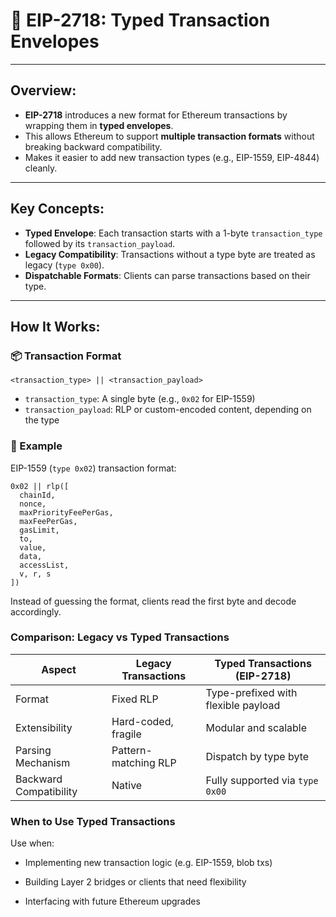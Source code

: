 # 🧃 EIP-2718: Typed Transaction Envelopes

---

## **Overview:**

- **EIP-2718** introduces a new format for Ethereum transactions by wrapping them in **typed envelopes**.
- This allows Ethereum to support **multiple transaction formats** without breaking backward compatibility.
- Makes it easier to add new transaction types (e.g., EIP-1559, EIP-4844) cleanly.

---

## **Key Concepts:**

- **Typed Envelope**: Each transaction starts with a 1-byte `transaction_type` followed by its `transaction_payload`.
- **Legacy Compatibility**: Transactions without a type byte are treated as legacy (`type 0x00`).
- **Dispatchable Formats**: Clients can parse transactions based on their type.

---

## **How It Works:**

### 📦 Transaction Format

`<transaction_type> || <transaction_payload>`

- `transaction_type`: A single byte (e.g., `0x02` for EIP-1559)
- `transaction_payload`: RLP or custom-encoded content, depending on the type

### 🧠 Example

EIP-1559 (`type 0x02`) transaction format:

```text
0x02 || rlp([
  chainId,
  nonce,
  maxPriorityFeePerGas,
  maxFeePerGas,
  gasLimit,
  to,
  value,
  data,
  accessList,
  v, r, s
])
```

Instead of guessing the format, clients read the first byte and decode accordingly.

### Comparison: Legacy vs Typed Transactions

| **Aspect**             | **Legacy Transactions** | **Typed Transactions (EIP-2718)**   |
| ---------------------- | ----------------------- | ----------------------------------- |
| Format                 | Fixed RLP               | Type-prefixed with flexible payload |
| Extensibility          | Hard-coded, fragile     | Modular and scalable                |
| Parsing Mechanism      | Pattern-matching RLP    | Dispatch by type byte               |
| Backward Compatibility | Native                  | Fully supported via `type 0x00`     |

### When to Use Typed Transactions

Use when:

- Implementing new transaction logic (e.g. EIP-1559, blob txs)

- Building Layer 2 bridges or clients that need flexibility

- Interfacing with future Ethereum upgrades
